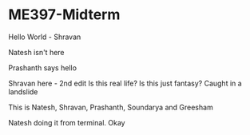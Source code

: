 # ME397-Midterm


Hello World - Shravan

Natesh isn't here

Prashanth says hello

Shravan here - 2nd edit
Is this real life? Is this just fantasy?
Caught in a landslide

This is Natesh, Shravan, Prashanth, Soundarya and Greesham

Natesh doing it from terminal. Okay
